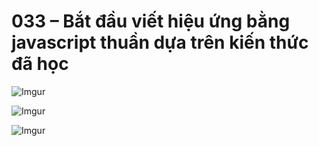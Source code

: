 # 033 – Bắt đầu viết hiệu ứng bằng javascript thuần dựa trên kiến thức đã học 

![Imgur](https://i.imgur.com/ahqGUfJ.png) 

![Imgur](https://i.imgur.com/uiZLDQF.png)  

![Imgur](https://i.imgur.com/2qCaKUF.png)